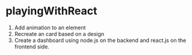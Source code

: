 # playingWithReact

1. Add animation to an element
2. Recreate an card based on a design
3. Create a dashboard using node.js on the backend and react.js on the frontend side.
